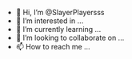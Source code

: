- 👋 Hi, I’m @SlayerPlayersss
- 👀 I’m interested in ...
- 🌱 I’m currently learning ...
- 💞️ I’m looking to collaborate on ...
- 📫 How to reach me ...

<!---
SlayerPlayersss/SlayerPlayersss is a ✨ special ✨ repository because its `README.md` (this file) appears on your GitHub profile.
You can click the Preview link to take a look at your changes.
--->
